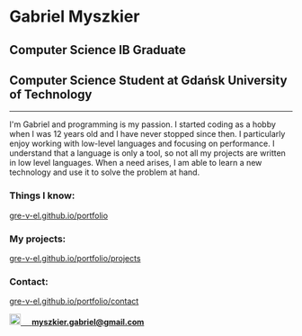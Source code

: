 # Gabriel Myszkier
## Computer Science IB Graduate
## Computer Science Student at Gdańsk University of Technology

---

I'm Gabriel and programming is my passion. I started coding as a hobby when I was 12 years old and I have never stopped since then. I particularly enjoy working with low-level languages and focusing on performance. I understand that a language is only a tool, so not all my projects are written in low level languages. When a need arises, I am able to learn a new technology and use it to solve the problem at hand.

### Things I know:
[gre-v-el.github.io/portfolio](https://gre-v-el.github.io/portfolio/)

### My projects:
[gre-v-el.github.io/portfolio/projects](https://gre-v-el.github.io/portfolio/projects)

### Contact:
[gre-v-el.github.io/portfolio/contact](https://gre-v-el.github.io/portfolio/links)


<a href="mailto:myszkier.gabriel@gmail.com">
  <img src="https://lh3.googleusercontent.com/0rpHlrX8IG77awQMuUZpQ0zGWT7HRYtpncsuRnFo6V3c8Lh2hPjXnEuhDDd-OsLz1vua4ld2rlUYFAaBYk-rZCODmi2eJlwUEVsZgg" width="20"/>
  &nbsp;&nbsp;&nbsp;
  <span style="font-weight: bold;">myszkier.gabriel@gmail.com</span>
</a>
